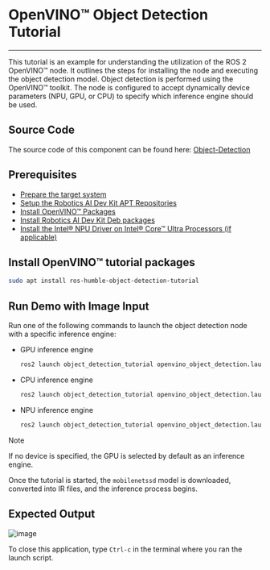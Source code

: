 
# OpenVINO™ Object Detection Tutorial

---

This tutorial is an example for understanding the utilization of the ROS
2 OpenVINO™ node. It outlines the steps for installing the node and
executing the object detection model. Object detection is performed
using the OpenVINO™ toolkit. The node is configured to accept
dynamically device parameters (NPU, GPU, or CPU) to specify which
inference engine should be used.

## Source Code

The source code of this component can be found here:
[Object-Detection](https://github.com/open-edge-platform/edge-ai-suites/tree/main/robotics-ai-suite/components/object-detection)

## Prerequisites

- [Prepare the target system](https://docs.openedgeplatform.intel.com/edge-ai-suites/robotics-ai-suite/main/robotics/gsg_robot/prepare-system.html)
- [Setup the Robotics AI Dev Kit APT Repositories](https://docs.openedgeplatform.intel.com/robotics-ai-suite/robotics-ai-suite/main/robotics/gsg_robot/apt-setup.html)
- [Install OpenVINO™ Packages](https://docs.openedgeplatform.intel.com/robotics-ai-suite/robotics-ai-suite/main/robotics/gsg_robot/install-openvino.html)
- [Install Robotics AI Dev Kit Deb packages](https://docs.openedgeplatform.intel.com/robotics-ai-suite/robotics-ai-suite/main/robotics/gsg_robot/install.html)
- [Install the Intel® NPU Driver on Intel® Core™ Ultra Processors (if applicable)](https://docs.openedgeplatform.intel.com/robotics-ai-suite/robotics-ai-suite/main/robotics/gsg_robot/install-npu-driver.html)

## Install OpenVINO™ tutorial packages

``` bash
sudo apt install ros-humble-object-detection-tutorial
```

## Run Demo with Image Input

Run one of the following commands to launch the object detection node
with a specific inference engine:

- GPU inference engine

  ``` bash
  ros2 launch object_detection_tutorial openvino_object_detection.launch.py device:=GPU
  ```

- CPU inference engine

  ``` bash
  ros2 launch object_detection_tutorial openvino_object_detection.launch.py device:=CPU
  ```

- NPU inference engine

  ``` bash
  ros2 launch object_detection_tutorial openvino_object_detection.launch.py device:=NPU
  ```

> [!NOTE]
> If no device is specified, the GPU is selected by default as an
> inference engine.

Once the tutorial is started, the `mobilenetssd` model is downloaded,
converted into IR files, and the inference process begins.

## Expected Output

![image](images/Object_detection.png)

To close this application, type `Ctrl-c` in the terminal where you ran
the launch script.
